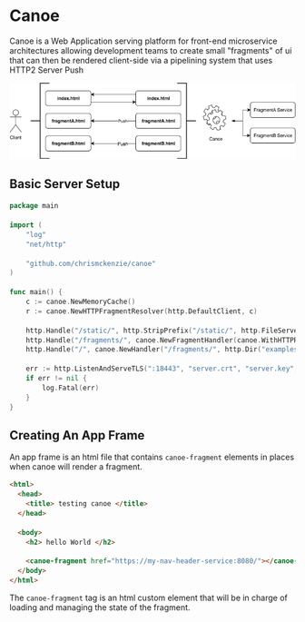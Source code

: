 Canoe
=====

Canoe is a Web Application serving platform for front-end microservice architectures allowing development teams to create small "fragments" of ui that can then be rendered client-side via a pipelining system that uses HTTP2 Server Push

![](canoe.png)

## Basic Server Setup

```go
package main

import (
	"log"
	"net/http"

	"github.com/chrismckenzie/canoe"
)

func main() {
	c := canoe.NewMemoryCache()
	r := canoe.NewHTTPFragmentResolver(http.DefaultClient, c)

	http.Handle("/static/", http.StripPrefix("/static/", http.FileServer(http.Dir("static"))))
	http.Handle("/fragments/", canoe.NewFragmentHandler(canoe.WithHTTPResolver(r)))
	http.Handle("/", canoe.NewHandler("/fragments/", http.Dir("examples"), c))

	err := http.ListenAndServeTLS(":18443", "server.crt", "server.key", nil)
	if err != nil {
		log.Fatal(err)
	}
}
```

## Creating An App Frame

An app frame is an html file that contains `canoe-fragment` elements in places when canoe will render a fragment.

```html
<html>
  <head>
    <title> testing canoe </title>
  </head>

  <body>
    <h2> hello World </h2>

    <canoe-fragment href="https://my-nav-header-service:8080/"></canoe-fragment>
  </body>
</html>
```

The `canoe-fragment` tag is an html custom element that will be in charge of loading and managing the state of the fragment.
